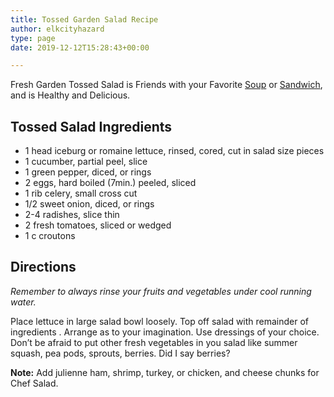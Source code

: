```yaml
---
title: Tossed Garden Salad Recipe
author: elkcityhazard
type: page
date: 2019-12-12T15:28:43+00:00

---
```

Fresh Garden Tossed Salad is Friends with your Favorite [Soup][1] or [Sandwich][2], and is Healthy and Delicious.

## Tossed Salad Ingredients

  * 1 head iceburg or romaine lettuce, rinsed, cored, cut in salad size pieces
  * 1 cucumber, partial peel, slice
  * 1 green pepper, diced, or rings
  * 2 eggs, hard boiled (7min.) peeled, sliced
  * 1 rib celery, small cross cut
  * 1/2 sweet onion, diced, or rings
  * 2-4 radishes, slice thin
  * 2 fresh tomatoes, sliced or wedged
  * 1 c croutons

## Directions

_Remember to always rinse your fruits and vegetables under cool running water._ 

Place lettuce in large salad bowl loosely. Top off salad with remainder of ingredients . Arrange as to your imagination. Use dressings of your choice. Don&#8217;t be afraid to put other fresh vegetables in you salad like summer squash, pea pods, sprouts, berries. Did I say berries?

**Note:** Add julienne ham, shrimp, turkey, or chicken, and cheese chunks for Chef Salad.

 [1]: /wordpress/homemade-soups/
 [2]: /wordpress/sandwich-recipes/